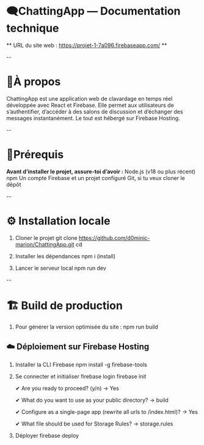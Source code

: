 # 🗨️ChattingApp — Documentation technique

** URL du site web : https://projet-1-7a096.firebaseapp.com/ **

--

# 🚀À propos

ChattingApp est une application web de clavardage en temps réel développée avec React et Firebase.
Elle permet aux utilisateurs de s’authentifier, d’accéder à des salons de discussion et d’échanger des messages instantanément.
Le tout est hébergé sur Firebase Hosting.

--

# 🧩Prérequis

**Avant d’installer le projet, assure-toi d’avoir :**
Node.js (v18 ou plus récent)
npm
Un compte Firebase et un projet configuré
Git, si tu veux cloner le dépôt

--

# ⚙️ Installation locale

1. Cloner le projet
    git clone <https://github.com/d0minic-marion/ChattingApp.git>
    cd <my-app>

2. Installer les dépendances
    npm i (install)

3. Lancer le serveur local
    npm run dev

--

# 🏗️ Build de production

1. Pour générer la version optimisée du site :
    npm run build

## ☁️ Déploiement sur Firebase Hosting

1. Installer la CLI Firebase
    npm install -g firebase-tools

2. Se connecter et initialiser
    firebase login
    firebase init

    ✔ Are you ready to proceed? (y/n) -> Yes
   
    ✔ What do you want to use as your public directory? -> build
   
    ✔ Configure as a single-page app (rewrite all urls to /index.html)? -> Yes
   
    ✔ What file should be used for Storage Rules? -> storage.rules

4. Déployer
    firebase deploy
